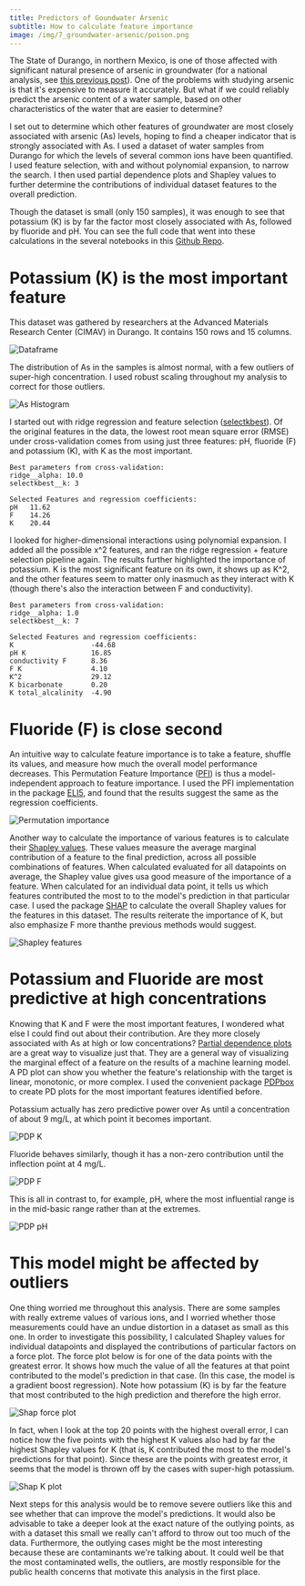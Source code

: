 ```yaml
---
title: Predictors of Goundwater Arsenic
subtitle: How to calculate feature importance
image: /img/7_groundwater-arsenic/poison.png
---
```


The State of Durango, in northern Mexico, is one of those affected with significant natural presence of arsenic in groundwater (for a national analysis, see [this previous post](https://danielmartinalarcon.github.io/2018-12-14-water-pollution-in-mexico/)).  One of the problems with studying arsenic is that it's expensive to measure it accurately.  But what if we could reliably predict the arsenic content of a water sample, based on other characteristics of the water that are easier to determine?  

I set out to determine which other features of groundwater are most closely associated with arsenic (As) levels, hoping to find a cheaper indicator that is strongly associated with As.  I used a dataset of water samples from Durango for which the levels of several common ions have been quantified.  I used feature selection, with and without polynomial expansion, to narrow the search.  I then used partial dependence plots and Shapley values to further determine the contributions of individual dataset features to the overall prediction. 

Though the dataset is small (only 150 samples), it was enough to see that potassium (K) is by far the factor most closely associated with As, followed by fluoride and pH.  You can see the full code that went into these calculations in the several notebooks in this [Github Repo](https://github.com/DanielMartinAlarcon/arsenic-in-durango).

# Potassium (K) is the most important feature
This dataset was gathered by researchers at the Advanced Materials Research Center (CIMAV) in Durango.  It contains 150 rows and 15 columns.

![Dataframe](/img/7_groundwater-arsenic/as1.png)

The distribution of As in the samples is almost normal, with a few outliers of super-high concentration.  I used robust scaling throughout my analysis to correct for those outliers.

![As Histogram](/img/7_groundwater-arsenic/as2.png)

I started out with ridge regression and feature selection ([selectkbest](https://scikit-learn.org/stable/modules/generated/sklearn.feature_selection.SelectKBest.html)).  Of the original features in the data, the lowest root mean square error (RMSE) under cross-validation comes from using just three features: pH, fluoride (F) and potassium (K), with K as the most important.

```
Best parameters from cross-validation:
ridge__alpha: 10.0
selectkbest__k: 3

Selected Features and regression coefficients:
pH   11.62
F    14.26
K    20.44
```

I looked for higher-dimensional interactions using polynomial expansion.  I added all the possible x^2 features, and ran the ridge regression + feature selection pipeline again.  The results further highlighted the importance of potassium.  K is the most significant feature on its own, it shows up as K^2, and the other features seem to matter only inasmuch as they interact with K (though there's also the interaction between F and conductivity).

```
Best parameters from cross-validation:
ridge__alpha: 1.0
selectkbest__k: 7

Selected Features and regression coefficients:
K                   -44.68
pH K                16.85
conductivity F      8.36
F K                 4.10
K^2                 29.12
K bicarbonate       0.20
K total_alcalinity  -4.90
```
# Fluoride (F) is close second
An intuitive way to calculate feature importance is to take a feature, shuffle its values, and measure how much the overall model performance decreases.  This Permutation Feature Importance ([PFI](https://blogs.technet.microsoft.com/machinelearning/2015/04/14/permutation-feature-importance/)) is thus a model-independent approach to feature importance.  I used the PFI implementation in the package [ELI5](https://eli5.readthedocs.io/en/latest/blackbox/permutation_importance.html), and found that the results suggest the same as the regression coefficients.

![Permutation importance](/img/7_groundwater-arsenic/as8.png)

Another way to calculate the importance of various features is to calculate their [Shapley values](https://christophm.github.io/interpretable-ml-book/shapley.html).  These values measure the average marginal contribution of a feature to the final prediction, across all possible combinations of features.  When calculated evaluated for all datapoints on average, the Shapley value gives usa good measure of the importance of a feature.  When calculated for an individual data point, it tells us which features contributed the most to to the model's prediction in that particular case.  I used the package [SHAP](https://github.com/slundberg/shap) to calculate the overall Shapley values for the features in this dataset.  The results reiterate the importance of K, but also emphasize F more thanthe previous methods would suggest.

![Shapley features](/img/7_groundwater-arsenic/as7.png)

# Potassium and Fluoride are most predictive at high concentrations
Knowing that K and F were the most important features, I wondered what else I could find out about their contribution.  Are they more closely associated with As at high or low concentrations?  [Partial dependence plots](https://christophm.github.io/interpretable-ml-book/pdp.html) are a great way to visualize just that.  They are a general way of visualizing the marginal effect of a feature on the results of a machine learning model.  A PD plot can show you whether the feature's relationship with the target is linear, monotonic, or more complex.  I used the convenient package [PDPbox](https://github.com/SauceCat/PDPbox) to create PD plots for the most important features identified before.

Potassium actually has zero predictive power over As until a concentration of about 9 mg/L, at which point it becomes important.

![PDP K](/img/7_groundwater-arsenic/as4.png)

Fluoride behaves similarly, though it has a non-zero contribution until the inflection point at 4 mg/L.

![PDP F](/img/7_groundwater-arsenic/as5.png)

This is all in contrast to, for example, pH, where the most influential range is in the mid-basic range rather than at the extremes.

![PDP pH](/img/7_groundwater-arsenic/as6.png)

# This model might be affected by outliers
One thing worried me throughout this analysis.  There are some samples with really extreme values of various ions, and I worried whether those measurements could have an undue distortion in a dataset as small as this one.  In order to investigate this possibility, I calculated Shapley values for individual datapoints and displayed the contributions of particular factors on a force plot.  The force plot below is for one of the data points with the greatest error.  It shows how much the value of all the features at that point contributed to the model's prediction in that case.  (In this case, the model is a gradient boost regression).  Note how potassium (K) is by far the feature that most contributed to the high prediction and therefore the high error.

![Shap force plot](/img/7_groundwater-arsenic/as9.png)

In fact, when I look at the top 20 points with the highest overall error, I can notice how the five points with the highest K values also had by far the highest Shapley values for K (that is, K contributed the most to the model's predictions for that point).  Since these are the points with greatest error, it seems that the model is thrown off by the cases with super-high potassium.

![Shap K plot](/img/7_groundwater-arsenic/as10.png)

Next steps for this analysis would be to remove severe outliers like this and see whether that can improve the model's predictions.  It would also be advisable to take a deeper look at the exact nature of the outlying points, as with a dataset this small we really can't afford to throw out too much of the data.  Furthermore, the outlying cases might be the most interesting because these are contaminants we're talking about.  It could well be that the most contaminated wells, the outliers, are mostly responsible for the public health concerns that motivate this analysis in the first place.

